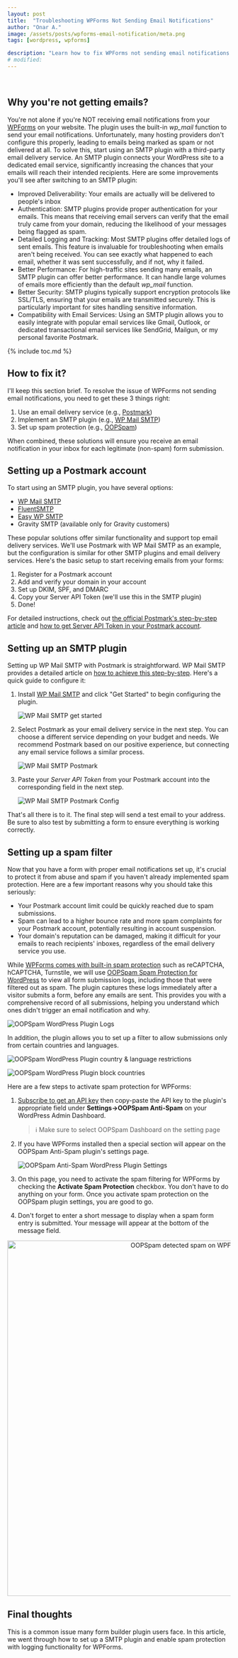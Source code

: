 ```yaml
---
layout: post
title:  "Troubleshooting WPForms Not Sending Email Notifications"
author: "Onar A."
image: /assets/posts/wpforms-email-notification/meta.png
tags: [wordpress, wpforms]

description: "Learn how to fix WPForms not sending email notifications. Discover step-by-step solutions using SMTP plugins, email delivery services, and spam protection."
# modified: 
---
```

<center>
<img loading="lazy"  alt="" src="/blog/assets/posts/wp-forms/intro-wpforms.png">
</center>
<br/>

## Why you're not getting emails?

You're not alone if you're NOT receiving email notifications from your [WPForms](https://wpforms.com/) on your website. The plugin uses the built-in *wp_mail* function to send your email notifications. Unfortunately, many hosting providers don't configure this properly, leading to emails being marked as spam or not delivered at all.
To solve this, start using an SMTP plugin with a third-party email delivery service. An SMTP plugin connects your WordPress site to a dedicated email service, significantly increasing the chances that your emails will reach their intended recipients. Here are some improvements you'll see after switching to an SMTP plugin:

- Improved Deliverability: Your emails are actually will be delivered to people's inbox
- Authentication: SMTP plugins provide proper authentication for your emails. This means that receiving email servers can verify that the email truly came from your domain, reducing the likelihood of your messages being flagged as spam.
- Detailed Logging and Tracking: Most SMTP plugins offer detailed logs of sent emails. This feature is invaluable for troubleshooting when emails aren't being received. You can see exactly what happened to each email, whether it was sent successfully, and if not, why it failed.
- Better Performance: For high-traffic sites sending many emails, an SMTP plugin can offer better performance. It can handle large volumes of emails more efficiently than the default *wp_mail* function.
- Better Security: SMTP plugins typically support encryption protocols like SSL/TLS, ensuring that your emails are transmitted securely. This is particularly important for sites handling sensitive information.
- Compatibility with Email Services: Using an SMTP plugin allows you to easily integrate with popular email services like Gmail, Outlook, or dedicated transactional email services like SendGrid, Mailgun, or my personal favorite Postmark.

{% include toc.md %}

## How to fix it?

I'll keep this section brief. To resolve the issue of WPForms not sending email notifications, you need to get these 3 things right:

1. Use an email delivery service (e.g., [Postmark](https://postmarkapp.com/))
2. Implement an SMTP plugin (e.g., [WP Mail SMTP](https://wordpress.org/plugins/wp-mail-smtp/))
3. Set up spam protection (e.g., [OOPSpam](https://www.oopspam.com/wordpress))

When combined, these solutions will ensure you receive an email notification in your inbox for each legitimate (non-spam) form submission.

## Setting up a Postmark account

To start using an SMTP plugin, you have several options:

- [WP Mail SMTP](https://wordpress.org/plugins/wp-mail-smtp/)
- [FluentSMTP](https://wordpress.org/plugins/fluent-smtp/)
- [Easy WP SMTP](https://wordpress.org/plugins/easy-wp-smtp/)
- Gravity SMTP (available only for Gravity customers)

These popular solutions offer similar functionality and support top email delivery services. We'll use Postmark with WP Mail SMTP as an example, but the configuration is similar for other SMTP plugins and email delivery services. Here's the basic setup to start receiving emails from your forms:

1. Register for a Postmark account
2. Add and verify your domain in your account
3. Set up DKIM, SPF, and DMARC
4. Copy your Server API Token (we'll use this in the SMTP plugin)
5. Done!

For detailed instructions, check out [the official Postmark's step-by-step article](https://postmarkapp.com/support/article/1002-getting-started-with-postmark) and [how to get Server API Token in your Postmark account](https://postmarkapp.com/support/article/1207-how-to-create-and-send-through-message-streams).

## Setting up an SMTP plugin

Setting up WP Mail SMTP with Postmark is straightforward. WP Mail SMTP provides a detailed article on [how to achieve this step-by-step](https://wpforms.com/how-to-set-up-wordpress-smtp-with-postmark/). Here's a quick guide to configure it:

1. Install [WP Mail SMTP](https://wordpress.org/plugins/wp-mail-smtp/) and click "Get Started" to begin configuring the plugin.

    ![WP Mail SMTP get started](/blog/assets/posts/wpforms-email-notification/wpmail-get-started.png "WP Mail SMTP get started")

2. Select Postmark as your email delivery service in the next step. You can choose a different service depending on your budget and needs. We recommend Postmark based on our positive experience, but connecting any email service follows a similar process.

    ![WP Mail SMTP Postmark](/blog/assets/posts/wpforms-email-notification/wpmail-postmark.png "WP Mail SMTP Postmark")

3. Paste your *Server API Token* from your Postmark account into the corresponding field in the next step.

    ![WP Mail SMTP Postmark Config](/blog/assets/posts/wpforms-email-notification/wpmail-config.png "WP Mail SMTP Postmark Config")

That's all there is to it. The final step will send a test email to your address. Be sure to also test by submitting a form to ensure everything is working correctly.

## Setting up a spam filter

Now that you have a form with proper email notifications set up, it's crucial to protect it from abuse and spam if you haven't already implemented spam protection. Here are a few important reasons why you should take this seriously:

- Your Postmark account limit could be quickly reached due to spam submissions.
- Spam can lead to a higher bounce rate and more spam complaints for your Postmark account, potentially resulting in account suspension.
- Your domain's reputation can be damaged, making it difficult for your emails to reach recipients' inboxes, regardless of the email delivery service you use.

While [WPForms comes with built-in spam protection](https://www.oopspam.com/blog/spam-protection-for-wpforms) such as reCAPTCHA, hCAPTCHA, Turnstile, we will use [OOPSpam Spam Protection for WordPress](https://wordpress.org/plugins/oopspam-anti-spam/) to view all form submission logs, including those that were filtered out as spam. The plugin captures these logs immediately after a visitor submits a form, before any emails are sent. This provides you with a comprehensive record of all submissions, helping you understand which ones didn't trigger an email notification and why.

![OOPSpam WordPress Plugin Logs](/blog/assets/posts/wpforms-email-notification/form-entries.png "OOPSpam WordPress Plugin Logs")

In addition, the plugin allows you to set up a filter to allow submissions only from certain countries and languages.

![OOPSpam WordPress Plugin country & language restrictions](https://www.oopspam.com/assets/country-language-filter.png "OOPSpam WordPress Plugin country & language restrictions")

![OOPSpam WordPress Plugin block countries](https://www.oopspam.com/blog/assets/wp-block-countries.png "OOPSpam WordPress Plugin block countries")

Here are a few steps to activate spam protection for WPForms:

1. [Subscribe to get an API key](https://app.oopspam.com/Identity/Account/Register) then copy-paste the API key to the plugin's appropriate field under __Settings->OOPSpam Anti-Spam__ on your WordPress Admin Dashboard.

    > ℹ️ Make sure to select OOPSpam Dashboard on the setting page

2. If you have WPForms installed then a special section will appear on the OOPSpam Anti-Spam plugin's settings page.

    ![OOPSpam Anti-Spam WordPress Plugin Settings](/blog/assets/posts/wp-forms/WPForms-Spam-Protection.png "OOPSpam Anti-Spam WordPress Plugin Settings")

3. On this page, you need to activate the spam filtering for WPForms by checking the **Activate Spam Protection** checkbox. You don't have to do anything on your form. Once you activate spam protection on the OOPSpam plugin settings, you are good to go.

4. Don't forget to enter a short message to display when a spam form entry is submitted. Your message will appear at the bottom of the message field.

<center>
<img loading="lazy"  width="800" alt="OOPSpam detected spam on WPForms" src="/blog/assets/posts/wp-forms/WPForms.png">
</center>

## Final thoughts

This is a common issue many form builder plugin users face. In this article, we went through how to set up a SMTP plugin and enable spam protection with logging functionality for WPForms.